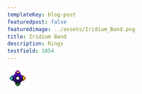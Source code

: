 ```yaml
---
templateKey: blog-post
featuredpost: false
featuredimage: ../assets/Iridium_Band.png
title: Iridium Band
description: Rings
testfield: 1054
---
```

![Iridium Band](../assets/Iridium_Band.png)